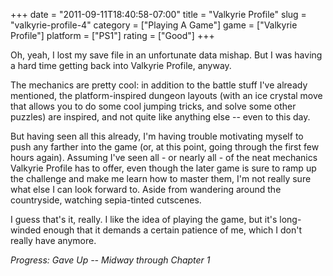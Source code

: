 +++
date = "2011-09-11T18:40:58-07:00"
title = "Valkyrie Profile"
slug = "valkyrie-profile-4"
category = ["Playing A Game"]
game = ["Valkyrie Profile"]
platform = ["PS1"]
rating = ["Good"]
+++

Oh, yeah, I lost my save file in an unfortunate data mishap.  But I was having a hard time getting back into Valkyrie Profile, anyway.

The mechanics are pretty cool: in addition to the battle stuff I've already mentioned, the platform-inspired dungeon layouts (with an ice crystal move that allows you to do some cool jumping tricks, and solve some other puzzles) are inspired, and not quite like anything else -- even to this day.

But having seen all this already, I'm having trouble motivating myself to push any farther into the game (or, at this point, going through the first few hours again).  Assuming I've seen all - or nearly all - of the neat mechanics Valkyrie Profile has to offer, even though the later game is sure to ramp up the challenge and make me learn how to master them, I'm not really sure what else I can look forward to.  Aside from wandering around the countryside, watching sepia-tinted cutscenes.

I guess that's it, really.  I like the idea of playing the game, but it's long-winded enough that it demands a certain patience of me, which I don't really have anymore.

<i>Progress: Gave Up -- Midway through Chapter 1</i>